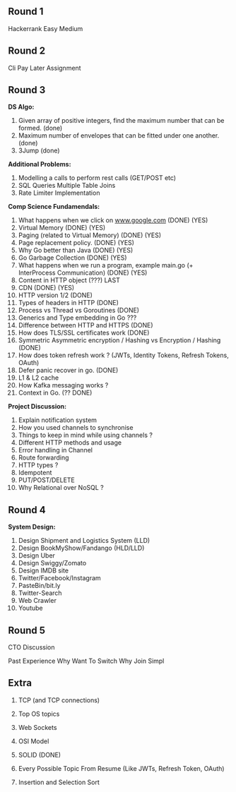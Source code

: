 ## Round 1 

Hackerrank Easy Medium 

## Round 2 

Cli Pay Later Assignment 

## Round 3 

**DS Algo:**

1. Given array of positive integers, find the maximum number that can be formed. (done)
2. Maximum number of envelopes that can be fitted under one another. (done)
3. 3Jump (done)

**Additional Problems:** 
1. Modelling a calls to perform rest calls (GET/POST etc) 
2. SQL Queries Multiple Table Joins 
3. Rate Limiter Implementation 

**Comp Science Fundamendals:**

1. What happens when we click on www.google.com (DONE) (YES)
2. Virtual Memory (DONE) (YES)
3. Paging (related to Virtual Memory) (DONE) (YES)
3. Page replacement policy. (DONE) (YES)
4. Why Go better than Java (DONE) (YES)
4. Go Garbage Collection (DONE) (YES)
5. What happens when we run a program, example main.go (+ InterProcess Communication) (DONE) (YES)
6. Content in HTTP object (???) LAST
7. CDN (DONE) (YES)
8. HTTP version 1/2 (DONE)
9. Types of headers in HTTP (DONE) 
10. Process vs Thread vs Goroutines (DONE)
11. Generics and Type embedding in Go ???
11. Difference between HTTP and HTTPS (DONE)
12. How does TLS/SSL certificates work (DONE)
13. Symmetric Asymmetric encryption / Hashing vs Encryption / Hashing (DONE)
14. How does token refresh work ? (JWTs, Identity Tokens, Refresh Tokens, OAuth)
15. Defer panic recover in go. (DONE)
16. L1 & L2 cache 
17. How Kafka messaging works ? 
18. Context in Go. (?? DONE)


**Project Discussion:** 

1. Explain notification system 
2. How you used channels to synchronise 
3. Things to keep in mind while using channels ?
4. Different HTTP methods and usage 
5. Error handling in Channel 
6. Route forwarding 
7. HTTP types ? 
8. Idempotent 
9. PUT/POST/DELETE 
10. Why Relational over NoSQL ?

## Round 4 

**System Design:** 

1. Design Shipment and Logistics System (LLD)
2. Design BookMyShow/Fandango (HLD/LLD)
3. Design Uber 
4. Design Swiggy/Zomato 
5. Design IMDB site
6. Twitter/Facebook/Instagram 
7. PasteBin/bit.ly 
8. Twitter-Search 
9. Web Crawler 
10. Youtube


## Round 5 

CTO Discussion 

Past Experience 
Why Want To Switch 
Why Join Simpl


## Extra 

1. TCP (and TCP connections)

2. Top OS topics

3. Web Sockets

4. OSI Model

5. SOLID (DONE)

6. Every Possible Topic From Resume (Like JWTs, Refresh Token, OAuth)

7. Insertion and Selection Sort 